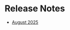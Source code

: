 # Release Notes

- [August 2025](./august-2025.md)

<!--
```{toctree}
:maxdepth: 5
:hidden:
august-2025.md
```
-->
